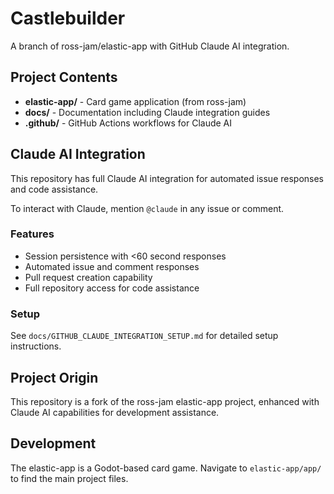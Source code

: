 # Castlebuilder

A branch of ross-jam/elastic-app with GitHub Claude AI integration.

## Project Contents

- **elastic-app/** - Card game application (from ross-jam)
- **docs/** - Documentation including Claude integration guides
- **.github/** - GitHub Actions workflows for Claude AI

## Claude AI Integration

This repository has full Claude AI integration for automated issue responses and code assistance.

To interact with Claude, mention `@claude` in any issue or comment.

### Features
- Session persistence with <60 second responses
- Automated issue and comment responses
- Pull request creation capability
- Full repository access for code assistance

### Setup
See `docs/GITHUB_CLAUDE_INTEGRATION_SETUP.md` for detailed setup instructions.

## Project Origin

This repository is a fork of the ross-jam elastic-app project, enhanced with Claude AI capabilities for development assistance.

## Development

The elastic-app is a Godot-based card game. Navigate to `elastic-app/app/` to find the main project files.